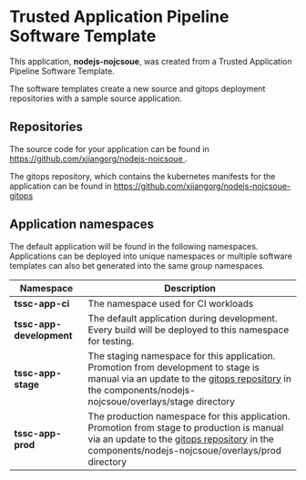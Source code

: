 # Trusted Application Pipeline Software Template

This application, **nodejs-nojcsoue**, was created from a Trusted Application Pipeline Software Template.

The software templates create a new source and gitops deployment repositories with a sample source application. 

## Repositories

The source code for your application can be found in [https://github.com/xjiangorg/nodejs-nojcsoue ](https://github.com/xjiangorg/nodejs-nojcsoue ).
 
The gitops repository, which contains the kubernetes manifests for the application can be found in 
[https://github.com/xjiangorg/nodejs-nojcsoue-gitops ](https://github.com/xjiangorg/nodejs-nojcsoue-gitops ) 

## Application namespaces 

The default application will be found in the following namespaces. Applications can be deployed into unique namespaces or multiple software templates can also bet generated into the same group namespaces.  

|  Namespace   |  Description   |  
| -------- | -------- |
| **tssc-app-ci** | The namespace used for CI workloads |
| **tssc-app-development** | The default application during development. Every build will be deployed to this namespace for testing. |
| **tssc-app-stage** | The staging namespace for this application. Promotion from development to stage is manual via an update to the [gitops repository](https://github.com/xjiangorg/nodejs-nojcsoue-gitops ) in the components/nodejs-nojcsoue/overlays/stage directory |
| **tssc-app-prod** | The production namespace for this application. Promotion from stage to production is manual via an update to the [gitops repository](https://github.com/xjiangorg/nodejs-nojcsoue-gitops ) in the components/nodejs-nojcsoue/overlays/prod directory |